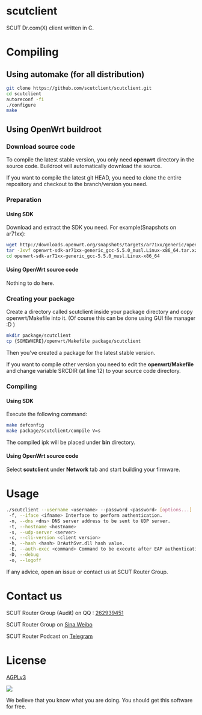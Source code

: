 scutclient
=================

SCUT Dr.com(X) client written in C.

# Compiling
## Using automake (for all distribution)
```bash
git clone https://github.com/scutclient/scutclient.git
cd scutclient
autoreconf -fi
./configure
make
```

## Using OpenWrt buildroot
### Download source code
To compile the latest stable version, you only need **openwrt** directory in the source code. Buildroot will automatically download the source.

If you want to compile the latest git HEAD, you need to clone the entire repository and checkout to the branch/version you need.

### Preparation
#### Using SDK
Download and extract the SDK you need. For example(Snapshots on ar71xx):
```bash
wget http://downloads.openwrt.org/snapshots/targets/ar71xx/generic/openwrt-sdk-ar71xx-generic_gcc-5.5.0_musl.Linux-x86_64.tar.xz
tar -Jxvf openwrt-sdk-ar71xx-generic_gcc-5.5.0_musl.Linux-x86_64.tar.xz
cd openwrt-sdk-ar71xx-generic_gcc-5.5.0_musl.Linux-x86_64
```

#### Using OpenWrt source code
Nothing to do here.

### Creating your package
Create a directory called scutclient inside your package directory and copy openwrt/Makefile into it. (Of course this can be done using GUI file manager :D )
```bash
mkdir package/scutclient
cp {SOMEWHERE}/openwrt/Makefile package/scutclient
```
Then you've created a package for the latest stable version.

If you want to compile other version you need to edit the **openwrt/Makefile** and change variable SRCDIR (at line 12) to your source code directory. 


### Compiling
#### Using SDK

Execute the following command:

```bash
make defconfig
make package/scutclient/compile V=s
```
The compiled ipk will be placed under **bin** directory.

#### Using OpenWrt source code

Select **scutclient** under **Network** tab and start building your firmware.

# Usage
```bash
./scutclient --username <username> --password <password> [options...]
 -f, --iface <ifname> Interface to perform authentication.
 -n, --dns <dns> DNS server address to be sent to UDP server.
 -t, --hostname <hostname>
 -s, --udp-server <server>
 -c, --cli-version <client version>
 -h, --hash <hash> DrAuthSvr.dll hash value.
 -E, --auth-exec <command> Command to be execute after EAP authentication success.
 -D, --debug
 -o, --logoff
```

If any advice, open an issue or contact us at SCUT Router Group.

# Contact us

SCUT Router Group (Audit) on QQ : [262939451](http://jq.qq.com/?_wv=1027&k=2EzygcA)

SCUT Router Group on [Sina Weibo](http://weibo.com/u/5148048459)

SCUT Router Podcast on [Telegram](https://t.me/joinchat/AAAAAERy9tE0gUvyTM_GrA)

# License

[AGPLv3](https://www.gnu.org/licenses/agpl-3.0.html)

![](https://www.gnu.org/graphics/agplv3-155x51.png)

We believe that you know what you are doing. You should get this software for free.

